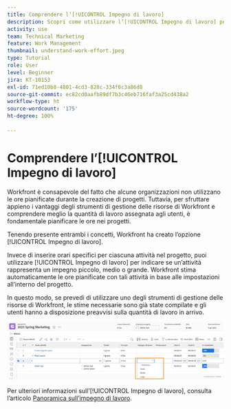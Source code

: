 ```yaml
---
title: Comprendere l’[!UICONTROL Impegno di lavoro]
description: Scopri come utilizzare l’[!UICONTROL Impegno di lavoro] per ottenere una stima rapida delle ore pianificate nella timeline del progetto.
activity: use
team: Technical Marketing
feature: Work Management
thumbnail: understand-work-effort.jpeg
type: Tutorial
role: User
level: Beginner
jira: KT-10153
exl-id: 71ed10b8-4801-4cd3-828c-334f6c3a86d8
source-git-commit: ec82cd0aafb89df7b3c46eb716faf3a25cd438a2
workflow-type: ht
source-wordcount: '175'
ht-degree: 100%

---
```


# Comprendere l’[!UICONTROL Impegno di lavoro]

Workfront è consapevole del fatto che alcune organizzazioni non utilizzano le ore pianificate durante la creazione di progetti. Tuttavia, per sfruttare appieno i vantaggi degli strumenti di gestione delle risorse di Workfront e comprendere meglio la quantità di lavoro assegnata agli utenti, è fondamentale pianificare le ore nei progetti.

Tenendo presente entrambi i concetti, Workfront ha creato l’opzione [!UICONTROL Impegno di lavoro].

Invece di inserire orari specifici per ciascuna attività nel progetto, puoi utilizzare [!UICONTROL Impegno di lavoro] per indicare se un’attività rappresenta un impegno piccolo, medio o grande. Workfront stima automaticamente le ore pianificate con tali attività in base alle impostazioni all’interno del progetto.

In questo modo, se prevedi di utilizzare uno degli strumenti di gestione delle risorse di Workfront, le stime necessarie sono già state compilate e gli utenti hanno a disposizione preavvisi sulla quantità di lavoro in arrivo.

![Elenco attività progetto con la colonna [!UICONTROL Impegno di lavoro]](assets/planner-fund-work-effort.png)

Per ulteriori informazioni sull’[!UICONTROL Impegno di lavoro], consulta l’articolo [Panoramica sull’impegno di lavoro](https://experienceleague.adobe.com/docs/workfront/using/manage-work/tasks/task-information/work-effort.html?lang=it).
